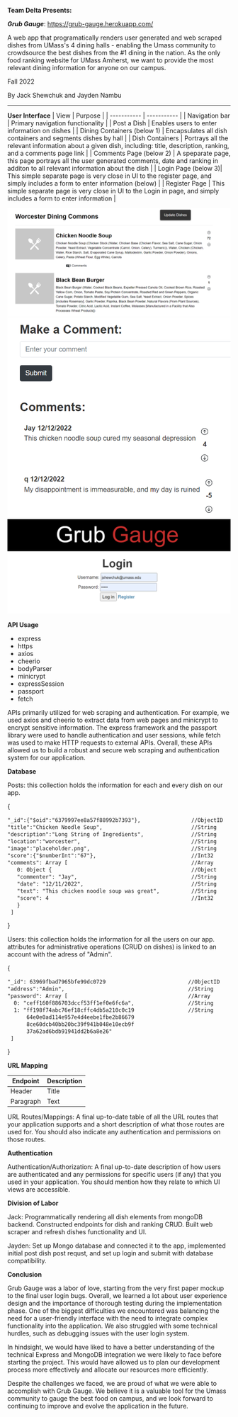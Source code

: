 **Team Delta Presents:**

***Grub Gauge***: https://grub-gauge.herokuapp.com/

A web app that programatically renders user generated and web scraped dishes from UMass's 4 dining halls - enabling the Umass community to crowdsource the best dishes from the #1 dining in the nation. As the only food ranking website for UMass Amherst, we want to provide the most relevant dining information for anyone on our campus.


Fall 2022

By Jack Shewchuk and Jayden Nambu

<hr>

**User Interface**
| View        | Purpose |
| ----------- | ----------- |
| Navigation bar      | Primary navigation functionality       |
| Post a Dish   | Enables users to enter information on dishes         |
| Dining Containers   (below 1)   | Encapsulates all dish containers and segments dishes by hall     |
| Dish Containers   | Portrays all the relevant information about a given dish, including: title, description, ranking, and a comments page link        |
| Comments Page   (below 2)   | A speparate page, this page portrays all the user generated comments, date and ranking in additon to all relevant information about the dish       |
| Login Page   (below 3)| This simple separate page is very close in UI to the register page, and simply includes a form to enter information   (below)    |
| Register Page      | This simple separate page is very close in UI to the Login in page, and simply includes a form to enter information       |


![alt text](https://github.com/JackShew/cs326-final-delta/blob/main/docs/images/UI1.PNG)
![alt text](https://github.com/JackShew/cs326-final-delta/blob/main/docs/images/UI3.PNG)
![alt text](https://github.com/JackShew/cs326-final-delta/blob/main/docs/images/UI2.PNG)

**API Usage**
- express
- https
- axios
- cheerio
- bodyParser
- minicrypt
- expressSession
- passport
- fetch

APIs primarily utilized for web scraping and authentication. For example, we used axios and cheerio to extract data from web pages and minicrypt to encrypt sensitive information. The express framework and the passport library were used to handle authentication and user sessions, while fetch was used to make HTTP requests to external APIs. Overall, these APIs allowed us to build a robust and secure web scraping and authentication system for our application.

**Database**

Posts: this collection holds the information for each and every dish on our app.

  {

    "_id":{"$oid":"6379997ee8a57f88992b7393"},                //ObjectID
    "title":"Chicken Noodle Soup",                            //String
    "description":"Long String of Ingredients",               //String 
    "location":"worcester",                                   //String
    "image":"placeholder.png",                                //String
    "score":{"$numberInt":"67"},                              //Int32
    "comments": Array [                                       //Array
       0: Object {                                            //Object
       "commenter": "Jay",                                    //String
       "date": "12/11/2022",                                  //String
       "text": "This chicken noodle soup was great",          //String
       "score": 4                                             //Int32
       }
     ]
  }
 
Users: this collection holds the information for all the users on our app. attributes for administrative operations (CRUD on dishes) is linked to an account with the adress of "Admin".

  {
  
    "_id": 63969fbad7965bfe99dc0729                          //ObjectID
    "address":"Admin",                                       //String
    "password": Array [                                      //Array
      0: "ceff160f886703dccf53ff1ef0e6fc6a",                 //String
      1: "ff198f74abc76ef18cffc4db5a210c0c19                 //String
          64e0e0ad114e957e4d4eebe1fbe2b86679
          8ce60dcb40bb20bc39f941b048e10ecb9f
          37a62ad6bdb91941dd2b6a8e26"
     ]
  }


**URL Mapping**


| Endpoint      | Description |
| ----------- | ----------- |
| Header      | Title       |
| Paragraph   | Text        |


URL Routes/Mappings: A final up-to-date table of all the URL routes that your application supports and a short description of what those routes are used for. You should also indicate any authentication and permissions on those routes.

**Authentication**


Authentication/Authorization: A final up-to-date description of how users are authenticated and any permissions for specific users (if any) that you used in your application. You should mention how they relate to which UI views are accessible.

**Division of Labor**

Jack: Programmatically rendering all dish elements from mongoDB backend. Constructed endpoints for dish and ranking CRUD. Built web scraper and refresh dishes functionality and UI.

Jayden: Set up Mongo database and connected it to the app, implemented initial post dish post requst, and set up login and submit with database compatibility.


**Conclusion**

Grub Gauge was a labor of love, starting from the very first paper mockup to the final user login bugs. Overall, we learned a lot about user experience design and the importance of thorough testing during the implementation phase. One of the biggest difficulties we encountered was balancing the need for a user-friendly interface with the need to integrate complex functionality into the application. We also struggled with some technical hurdles, such as debugging issues with the user login system.

In hindsight, we would have liked to have a better understanding of the technical Express and MongoDB integration we were likely to face before starting the project. This would have allowed us to plan our development process more effectively and allocate our resources more efficiently.

Despite the challenges we faced, we are proud of what we were able to accomplish with Grub Gauge. We believe it is a valuable tool for the Umass community to gauge the best food on campus, and we look forward to continuing to improve and evolve the application in the future.


